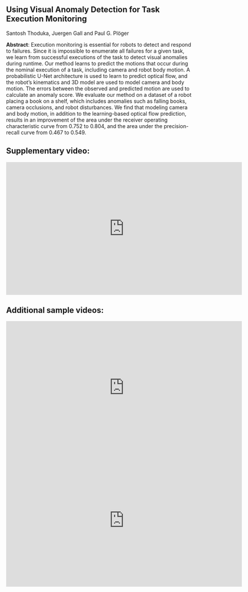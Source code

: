 ## Using Visual Anomaly Detection for Task Execution Monitoring
Santosh Thoduka, Juergen Gall and Paul G. Plöger

**Abstract**: Execution monitoring is essential for robots to detect and respond to failures. Since it is impossible to enumerate all failures for a given task, we learn from successful executions of the task to detect visual anomalies during runtime. Our method learns to predict the motions that occur during the nominal execution of a task, including camera and robot body motion. A probabilistic U-Net architecture is used to learn to predict optical flow, and the robot’s kinematics and 3D model are used to model camera and body motion. The errors between the observed and predicted motion are used to calculate an anomaly score. We evaluate our method on a dataset of a robot placing a book on a shelf, which includes anomalies such as falling books, camera occlusions, and robot disturbances. We find that modeling camera and body motion, in addition to the learning-based optical flow prediction, results in an improvement of the area under the receiver operating characteristic curve from 0.752 to 0.804, and the area under the precision-recall curve from 0.467 to 0.549.


## Supplementary video:
<iframe width="640" height="360" src="https://www.youtube.com/embed/U8dO8dEILZw" frameborder="0" allow="accelerometer; autoplay; clipboard-write; encrypted-media; gyroscope; picture-in-picture" allowfullscreen></iframe>

## Additional sample videos:

<iframe width="640" height="360" src="https://www.youtube.com/embed/-j0CMPbGfbM" frameborder="0" allow="accelerometer; autoplay; clipboard-write; encrypted-media; gyroscope; picture-in-picture" allowfullscreen></iframe>

<iframe width="640" height="360" src="https://www.youtube.com/embed/pym8hO7FsD8" frameborder="0" allow="accelerometer; autoplay; clipboard-write; encrypted-media; gyroscope; picture-in-picture" allowfullscreen></iframe>
